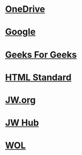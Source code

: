 #  [OneDrive](https://onedrive.live.com)
#  [Google](https://google.com)
#  [Geeks For Geeks](geeksforgeeks.html)
#  [HTML Standard](https://html.spec.whatwg.org/multipage/)
#  [JW.org](https://jw.org)
#  [JW Hub](https://hub.jw.org)
#  [WOL](https://wol.jw.org)
